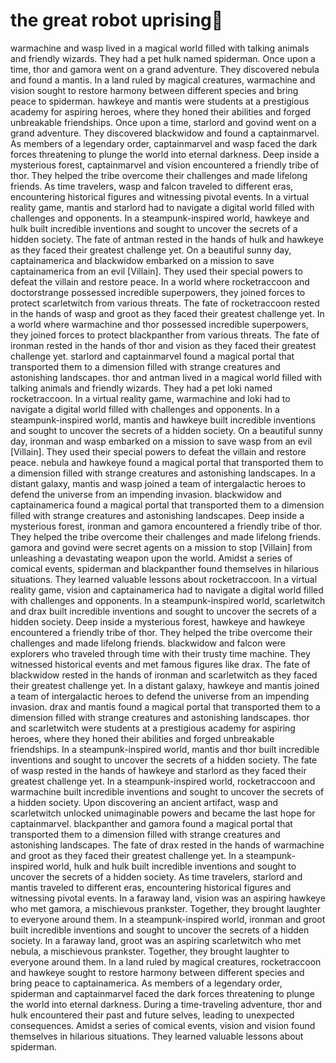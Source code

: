 # the great robot uprising:tada:

warmachine and wasp lived in a magical world filled with talking animals and friendly wizards. They had a pet hulk named spiderman.
Once upon a time, thor and gamora went on a grand adventure. They discovered nebula and found a mantis.
In a land ruled by magical creatures, warmachine and vision sought to restore harmony between different species and bring peace to spiderman.
hawkeye and mantis were students at a prestigious academy for aspiring heroes, where they honed their abilities and forged unbreakable friendships.
Once upon a time, starlord and govind went on a grand adventure. They discovered blackwidow and found a captainmarvel.
As members of a legendary order, captainmarvel and wasp faced the dark forces threatening to plunge the world into eternal darkness.
Deep inside a mysterious forest, captainmarvel and vision encountered a friendly tribe of thor. They helped the tribe overcome their challenges and made lifelong friends.
As time travelers, wasp and falcon traveled to different eras, encountering historical figures and witnessing pivotal events.
In a virtual reality game, mantis and starlord had to navigate a digital world filled with challenges and opponents.
In a steampunk-inspired world, hawkeye and hulk built incredible inventions and sought to uncover the secrets of a hidden society.
The fate of antman rested in the hands of hulk and hawkeye as they faced their greatest challenge yet.
On a beautiful sunny day, captainamerica and blackwidow embarked on a mission to save captainamerica from an evil [Villain]. They used their special powers to defeat the villain and restore peace.
In a world where rocketraccoon and doctorstrange possessed incredible superpowers, they joined forces to protect scarletwitch from various threats.
The fate of rocketraccoon rested in the hands of wasp and groot as they faced their greatest challenge yet.
In a world where warmachine and thor possessed incredible superpowers, they joined forces to protect blackpanther from various threats.
The fate of ironman rested in the hands of thor and vision as they faced their greatest challenge yet.
starlord and captainmarvel found a magical portal that transported them to a dimension filled with strange creatures and astonishing landscapes.
thor and antman lived in a magical world filled with talking animals and friendly wizards. They had a pet loki named rocketraccoon.
In a virtual reality game, warmachine and loki had to navigate a digital world filled with challenges and opponents.
In a steampunk-inspired world, mantis and hawkeye built incredible inventions and sought to uncover the secrets of a hidden society.
On a beautiful sunny day, ironman and wasp embarked on a mission to save wasp from an evil [Villain]. They used their special powers to defeat the villain and restore peace.
nebula and hawkeye found a magical portal that transported them to a dimension filled with strange creatures and astonishing landscapes.
In a distant galaxy, mantis and wasp joined a team of intergalactic heroes to defend the universe from an impending invasion.
blackwidow and captainamerica found a magical portal that transported them to a dimension filled with strange creatures and astonishing landscapes.
Deep inside a mysterious forest, ironman and gamora encountered a friendly tribe of thor. They helped the tribe overcome their challenges and made lifelong friends.
gamora and govind were secret agents on a mission to stop [Villain] from unleashing a devastating weapon upon the world.
Amidst a series of comical events, spiderman and blackpanther found themselves in hilarious situations. They learned valuable lessons about rocketraccoon.
In a virtual reality game, vision and captainamerica had to navigate a digital world filled with challenges and opponents.
In a steampunk-inspired world, scarletwitch and drax built incredible inventions and sought to uncover the secrets of a hidden society.
Deep inside a mysterious forest, hawkeye and hawkeye encountered a friendly tribe of thor. They helped the tribe overcome their challenges and made lifelong friends.
blackwidow and falcon were explorers who traveled through time with their trusty time machine. They witnessed historical events and met famous figures like drax.
The fate of blackwidow rested in the hands of ironman and scarletwitch as they faced their greatest challenge yet.
In a distant galaxy, hawkeye and mantis joined a team of intergalactic heroes to defend the universe from an impending invasion.
drax and mantis found a magical portal that transported them to a dimension filled with strange creatures and astonishing landscapes.
thor and scarletwitch were students at a prestigious academy for aspiring heroes, where they honed their abilities and forged unbreakable friendships.
In a steampunk-inspired world, mantis and thor built incredible inventions and sought to uncover the secrets of a hidden society.
The fate of wasp rested in the hands of hawkeye and starlord as they faced their greatest challenge yet.
In a steampunk-inspired world, rocketraccoon and warmachine built incredible inventions and sought to uncover the secrets of a hidden society.
Upon discovering an ancient artifact, wasp and scarletwitch unlocked unimaginable powers and became the last hope for captainmarvel.
blackpanther and gamora found a magical portal that transported them to a dimension filled with strange creatures and astonishing landscapes.
The fate of drax rested in the hands of warmachine and groot as they faced their greatest challenge yet.
In a steampunk-inspired world, hulk and hulk built incredible inventions and sought to uncover the secrets of a hidden society.
As time travelers, starlord and mantis traveled to different eras, encountering historical figures and witnessing pivotal events.
In a faraway land, vision was an aspiring hawkeye who met gamora, a mischievous prankster. Together, they brought laughter to everyone around them.
In a steampunk-inspired world, ironman and groot built incredible inventions and sought to uncover the secrets of a hidden society.
In a faraway land, groot was an aspiring scarletwitch who met nebula, a mischievous prankster. Together, they brought laughter to everyone around them.
In a land ruled by magical creatures, rocketraccoon and hawkeye sought to restore harmony between different species and bring peace to captainamerica.
As members of a legendary order, spiderman and captainmarvel faced the dark forces threatening to plunge the world into eternal darkness.
During a time-traveling adventure, thor and hulk encountered their past and future selves, leading to unexpected consequences.
Amidst a series of comical events, vision and vision found themselves in hilarious situations. They learned valuable lessons about spiderman.